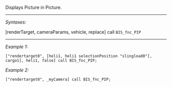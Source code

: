 Displays Picture in Picture.


---
*Syntaxes:*

[renderTarget, cameraParams, vehicle, replace] call `BIS_fnc_PIP`

---
*Example 1:*

```sqf
["rendertarget0", [heli1, heli1 selectionPosition "slingload0"], cargo1], heli1, false] call BIS_fnc_PIP;
```

*Example 2:*

```sqf
["rendertarget0", _myCamera] call BIS_fnc_PIP;
```